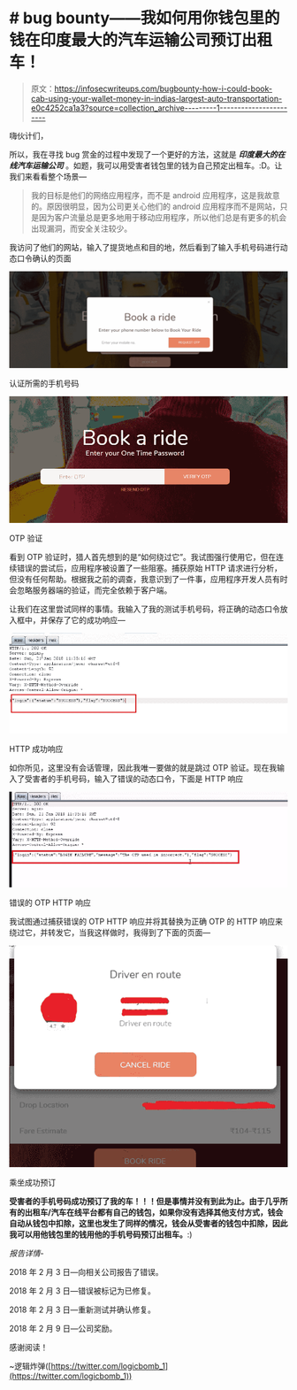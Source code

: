 # # bug bounty——我如何用你钱包里的钱在印度最大的汽车运输公司预订出租车！

> 原文：<https://infosecwriteups.com/bugbounty-how-i-could-book-cab-using-your-wallet-money-in-indias-largest-auto-transportation-e0c4252ca1a3?source=collection_archive---------1----------------------->

嗨伙计们，

所以，我在寻找 bug 赏金的过程中发现了一个更好的方法，这就是 ***印度最大的在线汽车运输公司*** 。如题，我可以用受害者钱包里的钱为自己预定出租车。:D。让我们来看看整个场景—

> 我的目标是他们的网络应用程序，而不是 android 应用程序，这是我故意的。原因很明显，因为公司更关心他们的 android 应用程序而不是网站，只是因为客户流量总是更多地用于移动应用程序，所以他们总是有更多的机会出现漏洞，而安全关注较少。

我访问了他们的网站，输入了提货地点和目的地，然后看到了输入手机号码进行动态口令确认的页面

![](img/1663e34e82c2f22cec0b5ece650f4a91.png)

认证所需的手机号码

![](img/74154a251bdbca92a09b94052388093c.png)

OTP 验证

看到 OTP 验证时，猎人首先想到的是“如何绕过它”。我试图强行使用它，但在连续错误的尝试后，应用程序被设置了一些阻塞。捕获原始 HTTP 请求进行分析，但没有任何帮助。根据我之前的调查，我意识到了一件事，应用程序开发人员有时会忽略服务器端的验证，而完全依赖于客户端。

让我们在这里尝试同样的事情。我输入了我的测试手机号码，将正确的动态口令放入框中，并保存了它的成功响应—

![](img/86b06ec27de0eaf59acf6a89984afc2e.png)

HTTP 成功响应

如你所见，这里没有会话管理，因此我唯一要做的就是跳过 OTP 验证。现在我输入了受害者的手机号码，输入了错误的动态口令，下面是 HTTP 响应

![](img/ca1e64fdedaf54b61d82122d7e8c6179.png)

错误的 OTP HTTP 响应

我试图通过捕获错误的 OTP HTTP 响应并将其替换为正确 OTP 的 HTTP 响应来绕过它，并转发它，当我这样做时，我得到了下面的页面—

![](img/d58319e9b0a38a21fcb25b5f6b94f5ad.png)

乘坐成功预订

**受害者的手机号码成功预订了我的车！！！**但是事情并没有到此为止。由于几乎所有的出租车/汽车在线平台都有自己的钱包，如果你没有选择其他支付方式，钱会自动从钱包中扣除，这里也发生了同样的情况，钱会从受害者的钱包中扣除，因此**我可以用他钱包里的钱用他的手机号码预订出租车。**:)

*报告详情-*

2018 年 2 月 3 日—向相关公司报告了错误。

2018 年 2 月 3 日—错误被标记为已修复。

2018 年 2 月 3 日—重新测试并确认修复。

2018 年 2 月 9 日—公司奖励。

感谢阅读！

~逻辑炸弹([https://twitter.com/logicbomb_1](https://twitter.com/logicbomb_1))